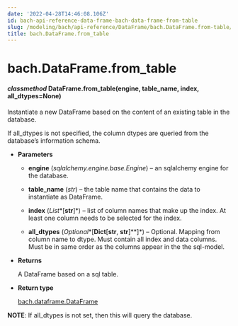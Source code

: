 ```yaml
---
date: '2022-04-28T14:46:08.106Z'
id: bach-api-reference-data-frame-bach-data-frame-from-table
slug: /modeling/bach/api-reference/DataFrame/bach.DataFrame.from-table/
title: bach.DataFrame.from_table
---
```


# bach.DataFrame.from_table


#### _classmethod_ DataFrame.from_table(engine, table_name, index, all_dtypes=None)
Instantiate a new DataFrame based on the content of an existing table in the database.

If all_dtypes is not specified, the column dtypes are queried from the database’s information
schema.


* **Parameters**

    
    * **engine** (*sqlalchemy.engine.base.Engine*) – an sqlalchemy engine for the database.


    * **table_name** (*str*) – the table name that contains the data to instantiate as DataFrame.


    * **index** (*List**[**str**]*) – list of column names that make up the index. At least one column needs to be
    selected for the index.


    * **all_dtypes** (*Optional**[**Dict**[**str**, **str**]**]*) – Optional. Mapping from column name to dtype.
    Must contain all index and data columns.
    Must be in same order as the columns appear in the the sql-model.



* **Returns**

    A DataFrame based on a sql table.



* **Return type**

    [bach.dataframe.DataFrame](bach.DataFrame/#bach.DataFrame)


**NOTE**: If all_dtypes is not set, then this will query the database.

<!-- !! processed by numpydoc !! -->
